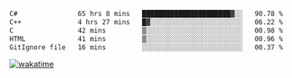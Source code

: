 <!--START_SECTION:waka-->

```txt
C#               65 hrs 8 mins   ██████████████████████▓░░   90.78 %
C++              4 hrs 27 mins   █▓░░░░░░░░░░░░░░░░░░░░░░░   06.22 %
C                42 mins         ▒░░░░░░░░░░░░░░░░░░░░░░░░   00.98 %
HTML             41 mins         ▒░░░░░░░░░░░░░░░░░░░░░░░░   00.96 %
GitIgnore file   16 mins         ░░░░░░░░░░░░░░░░░░░░░░░░░   00.37 %
```

<!--END_SECTION:waka-->
[![wakatime](https://wakatime.com/badge/user/6c2f442e-41b4-42e3-bc06-d5d8203ad1da.svg)](https://wakatime.com/@6c2f442e-41b4-42e3-bc06-d5d8203ad1da)
